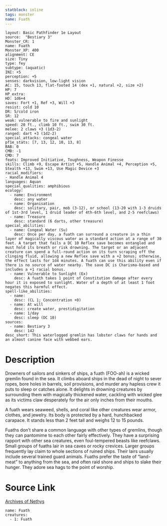 ```yaml
---
statblock: inline
tags: monster
name: Fuath
---
```

```statblock
layout: Basic Pathfinder 1e Layout
source:  "Bestiary 3"
Monster_CR: 1
name: Fuath
Monster_XP: 400
alignment: CE
size: Tiny
type: fey
subtype: (aquatic)
INI: +5
perception: +5
senses: darkvision, low-light vision
AC: 15, touch 13, flat-footed 14 (dex +1, natural +2, size +2)
HP: 7
HP_extra: 
HD: 1d6+4
saves: Fort +1, Ref +3, Will +3
resist: cold 10
DR: 5/cold iron
SR: 12
weak: vulnerable to fire and sunlight
speed: 20 ft., climb 10 ft., swim 30 ft.
melee: 2 claws +3 (1d3-2)
ranged: dart +3 (1d2-2)
special_attacks: congeal water
pf1e_stats: [7, 13, 12, 10, 13, 8]
BAB: 0
CMB: -1
CMD: 7
feats: Improved Initiative, Toughness, Weapon Finesse
skills: Climb +9, Escape Artist +5, Handle Animal +4, Perception +5, Stealth +13, Swim +13, Use Magic Device +3
racial_modifiers:
- Handle Animal 4
languages: Aquan
special_qualities: amphibious
ecology:
  - name: Environment
    desc: any water
  - name: Organisation
    desc: solitary, pair, mob (3-12), or school (13-20 with 1-3 druids of 1st-3rd level, 1 druid leader of 4th-6th level, and 2-5 reefclaws)
  - name: Treasure
    desc: standard (6 darts, other treasure)
special_abilities:
  - name: Congeal Water (Su)
    desc: Once per day, a fuath can surround a creature in a thin layer of magically viscous water as a standard action at a range of 30 feet. A target that fails a DC 10 Reflex save becomes entangled and must hold its breath or risk drowning. The target or an adjacent creature can spend a full-round action on its turn scraping off the clinging fluid, allowing a new Reflex save with a +2 bonus; otherwise, the effect lasts for 1d4 minutes. A fuath can use this ability even if there is no source of water nearby. The save DC is Charisma-based and includes a +1 racial bonus.
  - name: Vulnerable to Sunlight (Ex)
    desc: A fuath takes 1 point of Constitution damage after every hour it is exposed to sunlight. Water of a depth of at least 1 foot negates this harmful effect.
spell-like_abilities:
  - name:
    desc: (CL 1; Concentration +0)
  - name: At will
    desc: create water, prestidigitation
  - name: 1/day
    desc: sleep (DC 10)
sources:
  - name: Bestiary 3
    desc: 142
desc_short: This waterlogged gremlin has lobster claws for hands and an almost canine face with webbed ears.
```
# Description
Drowners of sailors and sinkers of ships, a fuath (FOO-ah) is a wicked gremlin found in the sea. It climbs aboard ships in the dead of night to sever ropes, bore holes in barrels, soil provisions, and murder any hapless crew it puts to sleep or catches alone. It delights in drowning creatures by surrounding them with magically thickened water, cackling with wicked glee as its victims claw desperately for the air only inches from their mouths.

A fuath wears seaweed, shells, and coral like other creatures wear armor, clothes, and jewelry. Its body is protected by a hard, hunchbacked carapace. It stands less than 2 feet tall and weighs 12 to 15 pounds.

Fuaths don’t share a common language with other types of gremlins, though they can pantomime to each other fairly effectively. They have a surprising rapport with other sea creatures, even foul-tempered beasts like reefclaws. Small groups of fuaths lair in sea caves or rocky crevices. Larger groups frequently lay claim to whole sections of ruined ships. Their lairs usually include several trained guard animals. Fuaths prefer the taste of “land-meat” to anything from the sea, and often raid shore and ships to slake their hunger. They adore sea hags to the point of worship.
# Source Link
[Archives of Nethys](https://aonprd.com/MonsterDisplay.aspx?ItemName=Fuath)
```encounter-table
name: Fuath
creatures:
  - 1: Fuath
```
